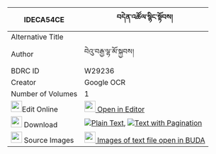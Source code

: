 |IDECA54CE|བདེན་འཚོལ་སྙིང་སྟོབས། 
| --- | --- 
|Alternative Title |
|Author| བེའུ་བརྒྱ་ལྷ་མོ་སྐྱབས།
|BDRC ID | W29236
|Creator | Google OCR
|Number of Volumes| 1
|<img width="25" src="https://img.icons8.com/color/25/000000/edit-property.png">Edit Online| [<img width="25" src="https://avatars.githubusercontent.com/u/45091458?s=200&v=4"> Open in Editor](http://editor.openpecha.org/IDECA54CE)
|<img width="25" src="https://img.icons8.com/fluent/48/000000/download-2.png"/>  Download | [![](https://img.icons8.com/color/20/000000/txt.png)Plain Text](https://github.com/Openpecha/IDECA54CE/releases/download/v1/den_tsol_nyingtob_plain_IDECA54CE.zip), [![](https://img.icons8.com/color/20/000000/txt.png)Text with Pagination](https://github.com/Openpecha/IDECA54CE/releases/download/v1/den_tsol_nyingtob_pages_IDECA54CE.zip)
|<img width="25" src="https://img.icons8.com/plasticine/100/000000/pictures-folder.png"/>  Source Images | [<img width="25" src="https://library.bdrc.io/icons/BUDA-small.svg"> Images of text file open in BUDA](https://library.bdrc.io/show/bdr:W29236)